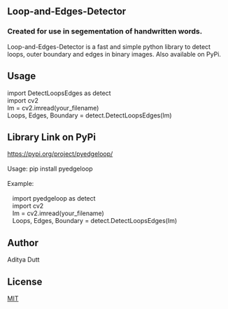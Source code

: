 ## Loop-and-Edges-Detector
### Created for use in segementation of handwritten words.
Loop-and-Edges-Detector is a fast and simple python library to detect loops, outer boundary and edges in binary images. Also available on PyPi.

## Usage
import DetectLoopsEdges as detect <br />
import cv2 <br />
Im = cv2.imread(your_filename)<br />
Loops, Edges, Boundary = detect.DetectLoopsEdges(Im) <br />

## Library Link on PyPi
https://pypi.org/project/pyedgeloop/<br /><br />
Usage: pip install pyedgeloop<br /><br />
Example:<br /><br />
      &nbsp;&nbsp;&nbsp;import pyedgeloop as detect<br />
      &nbsp;&nbsp;&nbsp;import cv2<br />
      &nbsp;&nbsp;&nbsp;Im = cv2.imread(your_filename)<br />
      &nbsp;&nbsp;&nbsp;Loops, Edges, Boundary = detect.DetectLoopsEdges(Im)<br />

## Author
Aditya Dutt

## License
[MIT](https://choosealicense.com/licenses/mit/)

